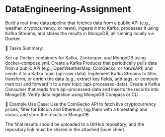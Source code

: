 # DataEngineering-Assignment
Build a real-time data pipeline that fetches data from a public API (e.g., weather, cryptocurrency, or news), ingests it into Kafka, processes it using Kafka Streams, and stores the results in MongoDB, all running locally via Docker.

🔧 Tasks Summary:

Set up Docker containers for Kafka, Zookeeper, and MongoDB using docker-compose.yml.
Create a Kafka Producer that periodically pulls data from a public API (e.g., OpenWeatherMap, CoinGecko, or NewsAPI) and sends it to a Kafka topic (api-raw-data).
Implement Kafka Streams to filter, transform, or enrich the data (e.g., extract key fields, add tags, or compute metrics) and forward it to a new topic (api-processed-data).
Create a Kafka Consumer that reads from api-processed-data and inserts the records into MongoDB.
Verify data ingestion using MongoDB Compass or CLI.


🧪 Example Use Case:
Use the CoinGecko API to fetch live cryptocurrency prices, filter for Bitcoin and Ethereum, tag them with a timestamp and status, and store the results in MongoDB

  The final results should be uploaded to a GitHub repository, and the repository link must be shared in the attached Excel sheet.
